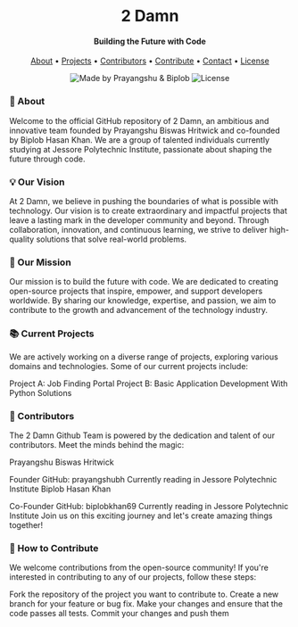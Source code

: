 <h1 align="center">
  <br>
  <br>
  2 Damn
  <br>
</h1>
<h4 align="center">Building the Future with Code</h4>
<p align="center">
  <a href="#about">About</a> •
  <a href="#projects">Projects</a> •
  <a href="#contributors">Contributors</a> •
  <a href="#how-to-contribute">Contribute</a> •
  <a href="#contact">Contact</a> •
  <a href="#license">License</a>
</p>
<p align="center">
  <img src="https://img.shields.io/badge/made%20by-Prayangshu%20%26%20Biplob-blueviolet" alt="Made by Prayangshu & Biplob">
  <img src="https://img.shields.io/github/license/2damn/2damn-github-team" alt="License">
</p>

### 🚀 About
Welcome to the official GitHub repository of 2 Damn, an ambitious and innovative team founded by Prayangshu Biswas Hritwick and co-founded by Biplob Hasan Khan. We are a group of talented individuals currently studying at Jessore Polytechnic Institute, passionate about shaping the future through code.

### 💡 Our Vision
At 2 Damn, we believe in pushing the boundaries of what is possible with technology. Our vision is to create extraordinary and impactful projects that leave a lasting mark in the developer community and beyond. Through collaboration, innovation, and continuous learning, we strive to deliver high-quality solutions that solve real-world problems.

### 🌟 Our Mission
Our mission is to build the future with code. We are dedicated to creating open-source projects that inspire, empower, and support developers worldwide. By sharing our knowledge, expertise, and passion, we aim to contribute to the growth and advancement of the technology industry.

### 📚 Current Projects
We are actively working on a diverse range of projects, exploring various domains and technologies. Some of our current projects include:

Project A: Job Finding Portal
Project B: Basic Application Development With Python Solutions

### 👥 Contributors
The 2 Damn Github Team is powered by the dedication and talent of our contributors. Meet the minds behind the magic:

Prayangshu Biswas Hritwick

Founder
GitHub: prayangshubh
Currently reading in Jessore Polytechnic Institute
Biplob Hasan Khan

Co-Founder
GitHub: biplobkhan69
Currently reading in Jessore Polytechnic Institute
Join us on this exciting journey and let's create amazing things together!

### 🤝 How to Contribute
We welcome contributions from the open-source community! If you're interested in contributing to any of our projects, follow these steps:

Fork the repository of the project you want to contribute to.
Create a new branch for your feature or bug fix.
Make your changes and ensure that the code passes all tests.
Commit your changes and push them
